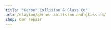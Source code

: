 ```yaml
---
title: "Gerber Collision & Glass Co"
url: /clayton/gerber-collision-and-glass-co/
shop: car repair
---
```

